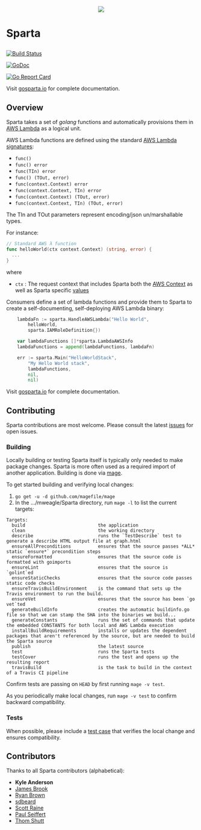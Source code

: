 
<div align="center"><img src="https://raw.githubusercontent.com/mweagle/Sparta/master/site/SpartaLogoLarge.png" />
</div>

# Sparta <p align="center">

[![Build Status](https://travis-ci.org/mweagle/Sparta.svg?branch=master)](https://travis-ci.org/mweagle/Sparta)

[![GoDoc](https://godoc.org/github.com/mweagle/Sparta?status.svg)](https://godoc.org/github.com/mweagle/Sparta)

[![Go Report Card](https://goreportcard.com/badge/github.com/mweagle/Sparta)](https://goreportcard.com/report/github.com/mweagle/Sparta)

Visit [gosparta.io](https://gosparta.io) for complete documentation.

## Overview

Sparta takes a set of _golang_ functions and automatically provisions them in
[AWS Lambda](https://aws.amazon.com/lambda/) as a logical unit.

AWS Lambda functions are defined using the standard [AWS Lambda signatures](https://aws.amazon.com/blogs/compute/announcing-go-support-for-aws-lambda/):

* `func()`
* `func() error`
* `func(TIn) error`
* `func() (TOut, error)`
* `func(context.Context) error`
* `func(context.Context, TIn) error`
* `func(context.Context) (TOut, error)`
* `func(context.Context, TIn) (TOut, error)`

 The TIn and TOut parameters represent encoding/json un/marshallable types.

For instance:

```go
// Standard AWS λ function
func helloWorld(ctx context.Context) (string, error) {
  ...
}
```

where
  * `ctx` : The request context that includes Sparta both the [AWS Context](https://github.com/aws/aws-lambda-go/blob/master/lambdacontext/context.go) as well as Sparta specific [values](https://godoc.org/github.com/mweagle/Sparta#pkg-constants.)


Consumers define a set of lambda functions and provide them to Sparta to create a self-documenting, self-deploying AWS Lambda binary:

```go
	lambdaFn := sparta.HandleAWSLambda("Hello World",
		helloWorld,
		sparta.IAMRoleDefinition{})

	var lambdaFunctions []*sparta.LambdaAWSInfo
	lambdaFunctions = append(lambdaFunctions, lambdaFn)

	err := sparta.Main("HelloWorldStack",
		"My Hello World stack",
		lambdaFunctions,
		nil,
		nil)
```

Visit [gosparta.io](https://gosparta.io) for complete documentation.

## Contributing

Sparta contributions are most welcome. Please consult the latest [issues](https://github.com/mweagle/Sparta/issues) for open issues.

### Building

Locally building or testing Sparta itself is typically only needed to make package
changes. Sparta is more often used as a required import of another application.
Building is done via [mage](https://magefile.org/).

To get started building and verifying local changes:

  1. `go get -u -d github.com/magefile/mage`
  1. In the .../mweagle/Sparta directory, run `mage -l` to list the current targets:

    Targets:
      build                           the application
      clean                           the working directory
      describe                        runs the `TestDescribe` test to generate a describe HTML output file at graph.html
      ensureAllPreconditions          ensures that the source passes *ALL* static `ensure*` precondition steps
      ensureFormatted                 ensures that the source code is formatted with goimports
      ensureLint                      ensures that the source is `golint`ed
      ensureStaticChecks              ensures that the source code passes static code checks
      ensureTravisBuildEnvironment    is the command that sets up the Travis environment to run the build.
      ensureVet                       ensures that the source has been `go vet`ted
      generateBuildInfo               creates the automatic buildinfo.go file so that we can stamp the SHA into the binaries we build...
      generateConstants               runs the set of commands that update the embedded CONSTANTS for both local and AWS Lambda execution
      installBuildRequirements        installs or updates the dependent packages that aren't referenced by the source, but are needed to build the Sparta source
      publish                         the latest source
      test                            runs the Sparta tests
      testCover                       runs the test and opens up the resulting report
      travisBuild                     is the task to build in the context of a Travis CI pipeline

Confirm tests are passing on `HEAD` by first running `mage -v test`.

As you periodically make local changes, run `mage -v test` to confirm backward compatibility.

### Tests

When possible, please include a [test case](https://golang.org/pkg/testing/) that verifies the local change and ensures compatibility.

## Contributors

Thanks to all Sparta contributors (alphabetical):

* **Kyle Anderson**
* [James Brook](https://github.com/jbrook)
* [Ryan Brown](https://github.com/ryansb)
* [sdbeard](https://github.com/sdbeard)
* [Scott Raine](https://github.com/nylar)
* [Paul Seiffert](https://github.com/seiffert)
* [Thom Shutt](https://github.com/thomshutt)

